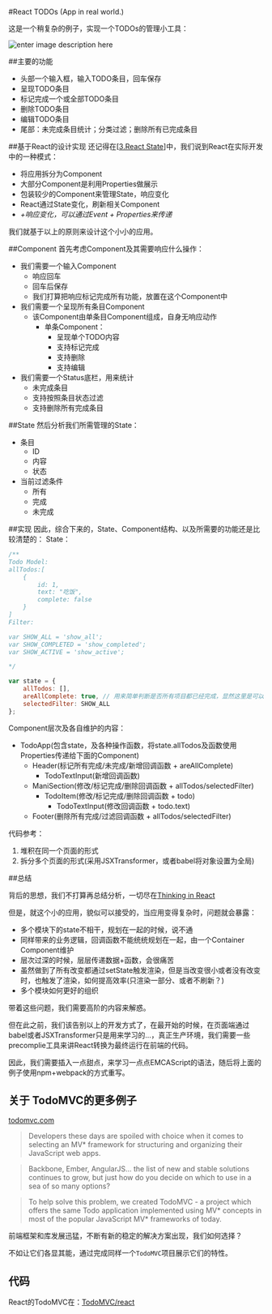 #React TODOs (App in real world.)

这是一个稍复杂的例子，实现一个TODOs的管理小工具：

![enter image description here](https://lh3.googleusercontent.com/-fpXqvWYhNYw/VtPrEvmlsYI/AAAAAAAAAVk/iNW6b8nvdcY/s0/TODOs.png "TODOs.png")

##主要的功能

 - 头部一个输入框，输入TODO条目，回车保存
 - 呈现TODO条目
 - 标记完成一个或全部TODO条目
 - 删除TODO条目
 - 编辑TODO条目
 - 尾部：未完成条目统计；分类过滤；删除所有已完成条目

##基于React的设计实现
还记得在[[3.React State](https://github.com/tyr-liu/blog/blob/master/react-step-by-step/3.React%20State.md)]中，我们说到React在实际开发中的一种模式：

 - 将应用拆分为Component
 - 大部分Component是利用Properties做展示
 - 包装较少的Component来管理State，响应变化
 - React通过State变化，刷新相关Component
 - *+响应变化，可以通过Event + Properties来传递*

我们就基于以上的原则来设计这个小小的应用。


##Component
首先考虑Component及其需要响应什么操作：

 - 我们需要一个输入Component
	 - 响应回车
	 - 回车后保存
	 - 我们打算把响应标记完成所有功能，放置在这个Component中
 - 我们需要一个呈现所有条目Component
	 - 该Component由单条目Component组成，自身无响应动作
		 - 单条Component：
			 - 呈现单个TODO内容
			 - 支持标记完成
			 - 支持删除
			 - 支持编辑
 - 我们需要一个Status底栏，用来统计
	 - 未完成条目
	 - 支持按照条目状态过滤
	 - 支持删除所有完成条目

##State
然后分析我们所需管理的State：

 - 条目
	 - ID
	 - 内容
	 - 状态
 - 当前过滤条件
	 - 所有
	 - 完成
	 - 未完成

##实现
因此，综合下来的，State、Component结构、以及所需要的功能还是比较清楚的：
State：
``` javascript
/**
Todo Model:
allTodos:[
	{
		id: 1,
		text: "吃饭",
		complete: false
	}
]
Filter:

var SHOW_ALL = 'show_all';
var SHOW_COMPLETED = 'show_completed';
var SHOW_ACTIVE = 'show_active';

*/

var state = {
    allTodos: [],
    areAllComplete: true, // 用来简单判断是否所有项目都已经完成，显然这里是可以二次计算的，为了方便传递，避免内部Component多次计算，统一计算后传递...
    selectedFilter: SHOW_ALL
};
```

Component层次及各自维护的内容：

 - TodoApp(包含state，及各种操作函数，将state.allTodos及函数使用Properties传递给下面的Component)
	 - Header(标记所有完成/未完成/新增回调函数 + areAllComplete)
		 - TodoTextInput(新增回调函数)
	 - ManiSection(修改/标记完成/删除回调函数 + allTodos/selectedFilter)
		 - TodoItem(修改/标记完成/删除回调函数 + todo)
			 - TodoTextInput(修改回调函数 + todo.text)
	 - Footer(删除所有完成/过滤回调函数 + allTodos/selectedFilter)

代码参考：

 1. 堆积在同一个页面的形式
 2. 拆分多个页面的形式(采用JSXTransformer，或者babel将对象设置为全局)

##总结

背后的思想，我们不打算再总结分析，一切尽在[Thinking in React](http://facebook.github.io/react/docs/thinking-in-react.zh-CN.html)

但是，就这个小的应用，貌似可以接受的，当应用变得复杂时，问题就会暴露：

 - 多个模块下的state不相干，规划在一起的时候，说不通
 - 同样带来的业务逻辑，回调函数不能统统规划在一起，由一个Container Component维护
 - 层次过深的时候，层层传递数据+函数，会很痛苦
 - 虽然做到了所有改变都通过setState触发渲染，但是当改变很小或者没有改变时，也触发了渲染，如何提高效率(只渲染一部分、或者不刷新？)
 - 多个模块如何更好的组织

带着这些问题，我们需要高阶的内容来解惑。

但在此之前，我们该告别以上的开发方式了，在最开始的时候，在页面端通过babel或者JSXTransformer只是用来学习的...，真正生产环境，我们需要一些precomplie工具来讲React转换为最终运行在前端的代码。

因此，我们需要插入一点甜点，来学习一点点EMCAScript的语法，随后将上面的例子使用npm+webpack的方式重写。


## 关于 TodoMVC的更多例子

[todomvc.com](http://todomvc.com/)

> Developers these days are spoiled with choice when it comes to selecting an MV* framework for structuring and organizing their JavaScript web apps.

>Backbone, Ember, AngularJS… the list of new and stable solutions continues to grow, but just how do you decide on which to use in a sea of so many options?

>To help solve this problem, we created TodoMVC - a project which offers the same Todo application implemented using MV* concepts in most of the popular JavaScript MV* frameworks of today.

前端框架和库发展迅猛，不断有新的稳定的解决方案出现，我们如何选择？

不如让它们各显其能，通过完成同样一个`TodoMVC`项目展示它们的特性。

## 代码

React的TodoMVC在：[TodoMVC/react](https://github.com/tastejs/todomvc/tree/gh-pages/examples/react)
